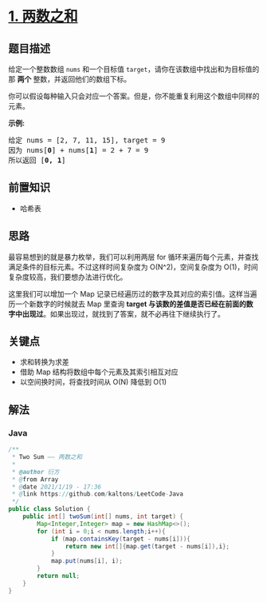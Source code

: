 # [1. 两数之和](https://leetcode-cn.com/problems/two-sum)

## 题目描述

<!-- 这里写题目描述 -->
<p>给定一个整数数组 <code>nums</code>&nbsp;和一个目标值 <code>target</code>，请你在该数组中找出和为目标值的那&nbsp;<strong>两个</strong>&nbsp;整数，并返回他们的数组下标。</p>

<p>你可以假设每种输入只会对应一个答案。但是，你不能重复利用这个数组中同样的元素。</p>

<p><strong>示例:</strong></p>

<pre>给定 nums = [2, 7, 11, 15], target = 9
因为 nums[<strong>0</strong>] + nums[<strong>1</strong>] = 2 + 7 = 9
所以返回 [<strong>0, 1</strong>]
</pre>

## 前置知识

- 哈希表

## 思路

最容易想到的就是暴力枚举，我们可以利用两层 for 循环来遍历每个元素，并查找满足条件的目标元素。不过这样时间复杂度为 O(N^2)，空间复杂度为 O(1)，时间复杂度较高，我们要想办法进行优化。

这里我们可以增加一个 Map 记录已经遍历过的数字及其对应的索引值。这样当遍历一个新数字的时候就去 Map 里查询 **target 与该数的差值是否已经在前面的数字中出现过**。如果出现过，就找到了答案，就不必再往下继续执行了。

## 关键点

- 求和转换为求差
- 借助 Map 结构将数组中每个元素及其索引相互对应
- 以空间换时间，将查找时间从 O(N) 降低到 O(1)

## 解法

<!-- 这里可写通用的实现逻辑 -->

<!-- tabs:start -->

### **Java**

<!-- 这里可写当前语言的特殊实现逻辑 -->

```java
/**
 * Two Sum —— 两数之和
 *
 * @author 衍方
 * @from Array
 * @date 2021/1/19 - 17:36
 * @link https://github.com/kaltons/LeetCode-Java
 */
public class Solution {
    public int[] twoSum(int[] nums, int target) {
        Map<Integer,Integer> map = new HashMap<>();
        for (int i = 0;i < nums.length;i++){
            if (map.containsKey(target - nums[i])){
                return new int[]{map.get(target - nums[i]),i};
            }
            map.put(nums[i], i);
        }
        return null;
    }
}
```

<!-- tabs:end -->
